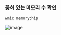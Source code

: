 ### 꽂혀 있는 메모리 수 확인

```
wmic memorychip
```

![image](https://user-images.githubusercontent.com/38831314/138661818-12b4bce3-4dfc-4051-99f3-a276971f6558.png)
